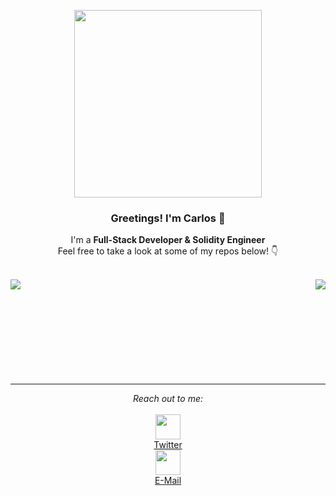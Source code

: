 <p align="center" width="300">
  <img align="center" width="300" src="https://user-images.githubusercontent.com/54458726/163830812-cea06a55-37e8-431d-a66c-5a6e1a1f9ec4.gif" />
   <h3 align="center">Greetings! I'm Carlos 👀</h3>
</p>

<p align="center">I'm a <strong>Full-Stack Developer & Solidity Engineer</strong><br />Feel free to take a look at some of my repos below! 👇</p>
<p align="right">

  <!-- Should find an svg with a non-neutral color
  <a href="https://twitter.com/CMierez_" target="blank">
    <img align="center" src="https://cdn.jsdelivr.net/npm/@internetarchive/icon-twitter@1.1.3/twitter.svg" alt="c-mierez" height="32px" width="32px" />
  </a>
  -->
</p>

<br/>


<!-- Another good theme: swift, prussian, gotham, github_dark -->
<a href="https://github.com/C-Mierez">
<img align="left" src="https://github-readme-stats.vercel.app/api?username=c-mierez&count_private=true&show_icons=true&theme=github_dark"/>
</a>

<a href="https://github.com/C-Mierez">
<img align="right" src="https://github-readme-stats.vercel.app/api/top-langs/?username=c-mierez&layout=compact&langs_count=7&count_private=true&theme=github_dark"/>
</a>

<br/>
<br/>
<br/>
<br/>
<br/>
<br/>
<br/>
<br/>
<br/>

---
<p align="center"><i>Reach out to me:</i>
  <br/>
  <br/>
  <a href="https://twitter.com/CMierez_" align="center">
    <img align="center" width="40" src="https://user-images.githubusercontent.com/54458726/163840500-f5031e4e-f53f-4b45-b8f1-73e665d32cc4.gif" />
    <br/>
    Twitter
  </a>
  <br/>
  <a href="carlos.mierez20@gmail.com" align="center">
    <img align="center" width="40" src="https://user-images.githubusercontent.com/54458726/163840432-d98ca13c-edd7-4c9e-b5d0-6f2c30729c31.gif" />
    <br/>
    E-Mail
  </a>
</p>
